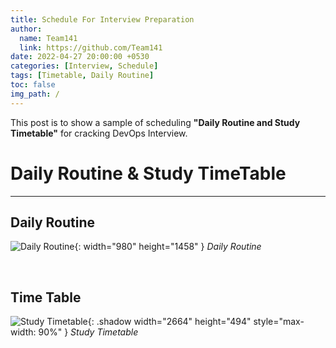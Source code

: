 ```yaml
---
title: Schedule For Interview Preparation
author:
  name: Team141
  link: https://github.com/Team141
date: 2022-04-27 20:00:00 +0530
categories: [Interview, Schedule]
tags: [Timetable, Daily Routine]
toc: false
img_path: /
---
```


This post is to show a sample of scheduling **"Daily Routine and Study Timetable"** for cracking DevOps Interview.


# Daily Routine & Study TimeTable
---

## Daily Routine

![Daily Routine](DailyPlanner.png){: width="980" height="1458" }
_Daily Routine_

<br>

## Time Table

![Study Timetable](Timetable.png){: .shadow width="2664" height="494" style="max-width: 90%" }
_Study Timetable_

<br>
